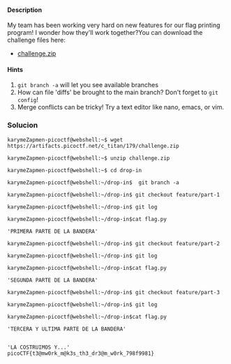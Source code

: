 #### Description

My team has been working very hard on new features for our flag printing program! I wonder how they'll work together?You can download the challenge files here:

- [challenge.zip](https://artifacts.picoctf.net/c_titan/179/challenge.zip)

#### Hints 

1. `git branch -a` will let you see available branches
2. How can file 'diffs' be brought to the main branch? Don't forget to `git config`!
3. Merge conflicts can be tricky! Try a text editor like nano, emacs, or vim.

### Solucion

```
karymeZapmen-picoctf@webshell:~$ wget https://artifacts.picoctf.net/c_titan/179/challenge.zip

karymeZapmen-picoctf@webshell:~$ unzip challenge.zip

karymeZapmen-picoctf@webshell:~$ cd drop-in

karymeZapmen-picoctf@webshell:~/drop-in$  git branch -a

karymeZapmen-picoctf@webshell:~/drop-in$ git checkout feature/part-1

karymeZapmen-picoctf@webshell:~/drop-in$ git log

karymeZapmen-picoctf@webshell:~/drop-in$cat flag.py

'PRIMERA PARTE DE LA BANDERA'

karymeZapmen-picoctf@webshell:~/drop-in$ git checkout feature/part-2

karymeZapmen-picoctf@webshell:~/drop-in$ git log

karymeZapmen-picoctf@webshell:~/drop-in$cat flag.py

'SEGUNDA PARTE DE LA BANDERA'

karymeZapmen-picoctf@webshell:~/drop-in$ git checkout feature/part-3

karymeZapmen-picoctf@webshell:~/drop-in$ git log

karymeZapmen-picoctf@webshell:~/drop-in$cat flag.py

'TERCERA Y ULTIMA PARTE DE LA BANDERA'


'LA COSTRUIMOS Y...'
picoCTF{t3@mw0rk_m@k3s_th3_dr3@m_w0rk_798f9981}
```